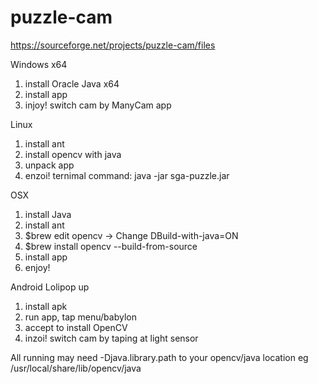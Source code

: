 # puzzle-cam
https://sourceforge.net/projects/puzzle-cam/files

Windows x64
1. install Oracle Java x64
2. install app
3. injoy! switch cam by ManyCam app

Linux
1. install ant
2. install opencv with java
3. unpack app
4. enzoi! ternimal command: java -jar sga-puzzle.jar
 
  
OSX
 1. install Java 
 2. install ant 
 3. $brew edit opencv -> 
          Change DBuild-with-java=ON 
 4. $brew install opencv --build-from-source 
 5. install app
 6. enjoy! 

Android Lolipop up
1. install apk
2. run app, tap menu/babylon
3. accept to install OpenCV 
4. inzoi! switch cam by taping at light sensor
 
 
All running may need -Djava.library.path to your opencv/java location eg /usr/local/share/lib/opencv/java 
